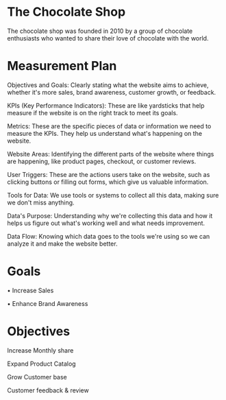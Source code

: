 # The Chocolate Shop 
The chocolate shop was founded in 2010 by a group of chocolate enthusiasts who wanted to share their love of chocolate with the world. 

# Measurement Plan

Objectives and Goals: Clearly stating what the website aims to achieve, whether it's more sales, brand awareness, customer growth, or feedback.

KPIs (Key Performance Indicators): These are like yardsticks that help measure if the website is on the right track to meet its goals.

Metrics: These are the specific pieces of data or information we need to measure the KPIs. They help us understand what's happening on the website.

Website Areas: Identifying the different parts of the website where things are happening, like product pages, checkout, or customer reviews.

User Triggers: These are the actions users take on the website, such as clicking buttons or filling out forms, which give us valuable information.

Tools for Data: We use tools or systems to collect all this data, making sure we don't miss anything.

Data's Purpose: Understanding why we're collecting this data and how it helps us figure out what's working well and what needs improvement.

Data Flow: Knowing which data goes to the tools we're using so we can analyze it and make the website better.

 # Goals
• Increase Sales

• Enhance Brand Awareness

# Objectives
Increase Monthly share

Expand Product Catalog

Grow Customer base

Customer feedback & review
